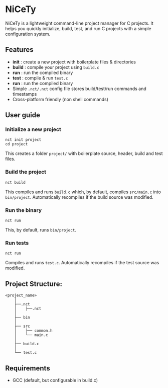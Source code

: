 # NiCeTy
NiCeTy is a lightweight command-line project manager for C projects.
It helps you quickly initialize, build, test, and run C projects with a simple configuration system.

## Features
- **init** : create a new project with 
boilerplate files & directories
- **build** : compile your project using `build.c`
- **run** : run the compiled binary
- **test** : compile & run `test.c`
- **run** : run the compiled binary
- Simple `.nct/.nct` config file stores build/test/run commands and timestamps
- Cross-platform friendly (non shell commands)

## User guide
### Initialize a new project
```
nct init project
cd project
```
This creates a folder `project/` with boilerplate source, header, build and test files.
### Build the project
```
nct build
```
This compiles and runs `build.c` which, by default, compiles `src/main.c` into `bin/project`. 
Automatically recompiles if the build source was modified.
### Run the binary
```
nct run
```
This, by default, runs `bin/project`.
### Run tests
```
nct run
```
Compiles and runs `test.c`. Automatically recompiles if the test source was modified.

## Project Structure:
```
<project_name>
    │
    ├──.nct
    │    ├──.nct
    │
    ├── bin
    │
    ├── src
    │    ├── common.h
    │    └── main.c
    │
    ├── build.c
    │
    └── test.c
```

## Requirements

- GCC (default, but configurable in build.c)